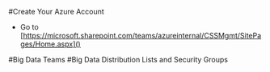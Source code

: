 
#Create Your Azure Account
   * Go to [https://microsoft.sharepoint.com/teams/azureinternal/CSSMgmt/SitePages/Home.aspx]()

#Big Data Teams
#Big Data Distribution Lists and Security Groups
